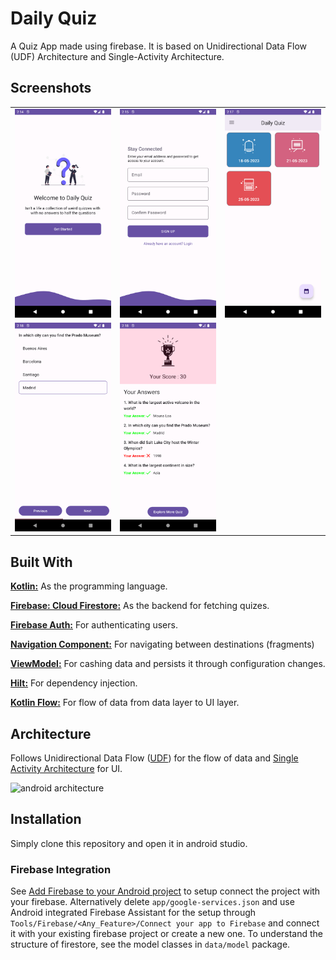 # Daily Quiz

A Quiz App made using firebase. It is based on Unidirectional Data Flow (UDF) Architecture and
Single-Activity Architecture.

## Screenshots

|                                                        |                                                       |                                                     |
|--------------------------------------------------------|-------------------------------------------------------|-----------------------------------------------------|
| ![welcome_screenshot](image/Screenshot_1685004298.png) | ![signup_screenshot](image/Screenshot_1685004306.png) | ![home_screenshot](image/Screenshot_1685004456.png) |
| ![quiz_screenshot](image/Screenshot_1685004487.png)    | ![result_screenshot](image/Screenshot_1685004510.png) |                                                     |

## Built With

[**Kotlin:**](https://kotlinlang.org/) As the programming language.

[**Firebase: Cloud Firestore:**](https://firebase.google.com/docs/firestore) As the backend for fetching quizes.  

[**Firebase Auth:**](https://firebase.google.com/docs/auth) For authenticating users.  

[**Navigation
Component:**](https://developer.android.com/guide/navigation/navigation-getting-started) For
navigating between destinations (fragments)

[**ViewModel:**](https://developer.android.com/guide/navigation/navigation-getting-started) For
cashing data and persists it through configuration changes.

[**Hilt:**](https://developer.android.com/training/dependency-injection/hilt-android) For dependency
injection.

[**Kotlin Flow:**](https://developer.android.com/kotlin/flow) For flow of data from data layer to UI layer.

## Architecture

Follows Unidirectional Data Flow ([UDF](https://developer.android.com/topic/architecture)) for the
flow of data and [Single Activity Architecture](https://youtu.be/2k8x8V77CrU) for UI.

![android architecture](https://developer.android.com/static/topic/libraries/architecture/images/mad-arch-overview.png)

## Installation

Simply clone this repository and open it in android studio.

### Firebase Integration

See [Add Firebase to your Android project](https://firebase.google.com/docs/android/setup) to setup
connect the project with your firebase. Alternatively delete `app/google-services.json` and use
Android integrated Firebase Assistant for the setup
through `Tools/Firebase/<Any_Feature>/Connect your app to Firebase` and connect it with your
existing firebase project or create a new one. To understand the structure of firestore, see the
model classes in `data/model` package.

